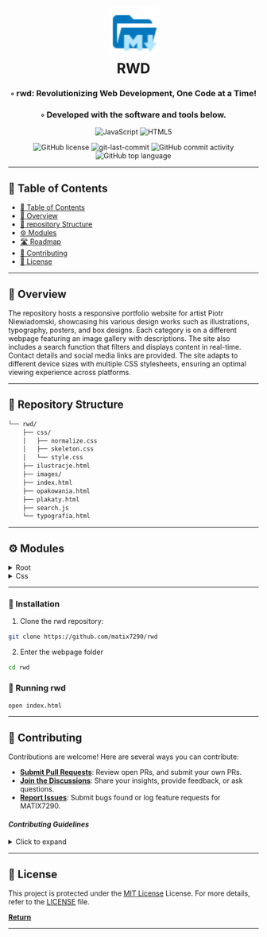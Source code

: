 <div align="center">
<h1 align="center">
<img src="https://raw.githubusercontent.com/PKief/vscode-material-icon-theme/ec559a9f6bfd399b82bb44393651661b08aaf7ba/icons/folder-markdown-open.svg" width="100" />
<br>RWD</h1>
<h3>◦ rwd: Revolutionizing Web Development, One Code at a Time!</h3>
<h3>◦ Developed with the software and tools below.</h3>

<p align="center">
<img src="https://img.shields.io/badge/JavaScript-F7DF1E.svg?style=flat-square&logo=JavaScript&logoColor=black" alt="JavaScript" />
<img src="https://img.shields.io/badge/HTML5-E34F26.svg?style=flat-square&logo=HTML5&logoColor=white" alt="HTML5" />
</p>
<img src="https://img.shields.io/github/license/matix7290/rwd?style=flat-square&color=5D6D7E" alt="GitHub license" />
<img src="https://img.shields.io/github/last-commit/matix7290/rwd?style=flat-square&color=5D6D7E" alt="git-last-commit" />
<img src="https://img.shields.io/github/commit-activity/m/matix7290/rwd?style=flat-square&color=5D6D7E" alt="GitHub commit activity" />
<img src="https://img.shields.io/github/languages/top/matix7290/rwd?style=flat-square&color=5D6D7E" alt="GitHub top language" />
</div>

---

## 📖 Table of Contents
- [📖 Table of Contents](#-table-of-contents)
- [📍 Overview](#-overview)
- [📂 repository Structure](#-repository-structure)
- [⚙️ Modules](#modules)
- [🛣 Roadmap](#-roadmap)
- [🤝 Contributing](#-contributing)
- [📄 License](#-license)

---


## 📍 Overview

The repository hosts a responsive portfolio website for artist Piotr Niewiadomski, showcasing his various design works such as illustrations, typography, posters, and box designs. Each category is on a different webpage featuring an image gallery with descriptions. The site also includes a search function that filters and displays content in real-time. Contact details and social media links are provided. The site adapts to different device sizes with multiple CSS stylesheets, ensuring an optimal viewing experience across platforms.

---


## 📂 Repository Structure

```sh
└── rwd/
    ├── css/
    │   ├── normalize.css
    │   ├── skeleton.css
    │   └── style.css
    ├── ilustracje.html
    ├── images/
    ├── index.html
    ├── opakowania.html
    ├── plakaty.html
    ├── search.js
    └── typografia.html

```

---


## ⚙️ Modules

<details closed><summary>Root</summary>

| File                                                                          | Summary                                                                                                                                                                                                                                                                                                                                                                                                                                                                                                                       |
| ---                                                                           | ---                                                                                                                                                                                                                                                                                                                                                                                                                                                                                                                           |
| [index.html](https://github.com/matix7290/rwd/blob/main/index.html)           | This is a portfolio website featuring art and designs by Piotr Niewiadomski. The website features a navigational menu leading to various HTML pages, each page possibly showing different categories of his work (illustrations, posters, typography, boxes). On the index page, numerous artworks are displayed as clickable images with accompanying descriptions. It includes a search field and the site is mobile responsive due to a viewport meta tag. The page also contains contact details and social media links.  |
| [opakowania.html](https://github.com/matix7290/rwd/blob/main/opakowania.html) | The code represents a mobile-responsive portfolio webpage in Polish which displays various categories of design works such as illustrations, posters, etc. Here, it primarily showcases box designs. The page incorporates a navigation menu, a search feature, and an image gallery with product descriptions. Contact details and social links are included in the page footer. Three CSS stylesheets and a JavaScript file enhance functionality and styling.                                                              |
| [ilustracje.html](https://github.com/matix7290/rwd/blob/main/ilustracje.html) | The code represents a portfolio webpage for an artist named Piotr Niewiadomski. It provides navigation through different categories (e.g., Illustrations, Posters, Typography, Boxes), a search function, and displays various images with descriptive captions. It also features a footer section with contact details and social media links. The design responsiveness is ensured with multiple CSS files (normalize.css, skeleton.css, and style.css).                                                                    |
| [plakaty.html](https://github.com/matix7290/rwd/blob/main/plakaty.html)       | The provided HTML file, "plakaty.html", represents a responsive portfolio webpage showcasing different types of works by an artist, Piotr Niewiadomski. The page includes a CSS-styled navigation menu for different portfolio categories and a search function. The body displays samples of the artist’s poster design work. Each poster's image is linked to its enlarged view. The webpage also includes a footer with contact information and social media links. Embedded JavaScript controls the search functionality. |
| [typografia.html](https://github.com/matix7290/rwd/blob/main/typografia.html) | The code is an HTML document representing a portfolio webpage. It contains typical meta tags, references to CSS stylesheets, and a responsive navigation menu. The page content includes sections for showcasing typography work, a search feature, and a footer with contact details and social media links. It includes a script, search.js, presumably for providing search functionality across the website.                                                                                                              |
| [search.js](https://github.com/matix7290/rwd/blob/main/search.js)             | The code selects HTML elements with specific ids and classes, then applies a real-time search filter function. As the user types into the search input, the function filters HTML elements (containing any text) that match the search string, using case-insensitive matching. The filtered results are then displayed in the "portfolio" section of the webpage by replacing its existing content.                                                                                                                          |

</details>

<details closed><summary>Css</summary>

| File                                                                          | Summary                                                                                                                                                                                                                                                                                                                                                                                                                                                                                                                                       |
| ---                                                                           | ---                                                                                                                                                                                                                                                                                                                                                                                                                                                                                                                                           |
| [skeleton.css](https://github.com/matix7290/rwd/blob/main/css/skeleton.css)   | The provided code is a comprehensive CSS file used for styling a webpage. It contains classes for grid layout, typography, buttons, forms, lists, tables, code rendering, and utilities, with styles designed for responsiveness across multiple device sizes. The document's structural design is based on a grid system, which adjusts the page layout based on the device's screen width. It also includes media queries for different device widths, catering for mobile to desktop screen sizes.                                         |
| [style.css](https://github.com/matix7290/rwd/blob/main/css/style.css)         | The code is a CSS stylesheet defining the style for a responsive web layout. It sets styles for body text, images, menu, logo, navigation elements along with their alignment and spacing. It includes media queries for different screen widths, enabling a responsive grid view which rearranges based on device/screen size. It also styles a footer section, social media icon hover effects, and adjusts logos' backgrounds.                                                                                                             |
| [normalize.css](https://github.com/matix7290/rwd/blob/main/css/normalize.css) | The code is a CSS file named'normalize.css' used to remedy styling inconsistencies across different web browsers by resetting or normalizing default CSS styles. It modifies styles for HTML elements like fonts, margin, display, vertical alignment, backgrounds, and colors. It also contains specific style rules for forms, audio controls, images, and links to improve browser consistency and usability. Lastly, it defines styles for embedded content, text, and table elements to standardize visual presentation across browsers. |

</details>

---

### 🔧 Installation

1. Clone the rwd repository:
```sh
git clone https://github.com/matix7290/rwd
```

2. Enter the webpage folder
```sh
cd rwd
```

### 🤖 Running rwd

```sh
open index.html
```
---

## 🤝 Contributing

Contributions are welcome! Here are several ways you can contribute:

- **[Submit Pull Requests](https://github.com/matix7290/rwd/blob/main/CONTRIBUTING.md)**: Review open PRs, and submit your own PRs.
- **[Join the Discussions](https://github.com/matix7290/rwd/discussions)**: Share your insights, provide feedback, or ask questions.
- **[Report Issues](https://github.com/matix7290/rwd/issues)**: Submit bugs found or log feature requests for MATIX7290.

#### *Contributing Guidelines*

<details closed>
<summary>Click to expand</summary>

1. **Fork the Repository**: Start by forking the project repository to your GitHub account.
2. **Clone Locally**: Clone the forked repository to your local machine using a Git client.
   ```sh
   git clone <your-forked-repo-url>
   ```
3. **Create a New Branch**: Always work on a new branch, giving it a descriptive name.
   ```sh
   git checkout -b new-feature-x
   ```
4. **Make Your Changes**: Develop and test your changes locally.
5. **Commit Your Changes**: Commit with a clear and concise message describing your updates.
   ```sh
   git commit -m 'Implemented new feature x.'
   ```
6. **Push to GitHub**: Push the changes to your forked repository.
   ```sh
   git push origin new-feature-x
   ```
7. **Submit a Pull Request**: Create a PR against the original project repository. Clearly describe the changes and their motivations.

Once your PR is reviewed and approved, it will be merged into the main branch.

</details>

---

## 📄 License


This project is protected under the [MIT License](https://choosealicense.com/licenses/mit) License. For more details, refer to the [LICENSE](https://github.com/matix7290/rwd/blob/master/LICENSE/) file.

[**Return**](#Top)

---
